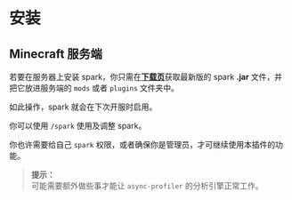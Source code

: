 # 安装

## Minecraft 服务端

若要在服务器上安装 spark，你只需在[**下载页**](https://spark.lucko.me/download)获取最新版的 spark **.jar** 文件，并把它放进服务端的 `mods` 或者 `plugins` 文件夹中。

如此操作，spark 就会在下次开服时启用。

你可以使用 `/spark` 使用及调整 spark。

你也许需要给自己 `spark` 权限，或者确保你是管理员，才可继续使用本插件的功能。
> **提示：**   
> 可能需要额外做些事才能让 `async-profiler` 的分析引擎正常工作。